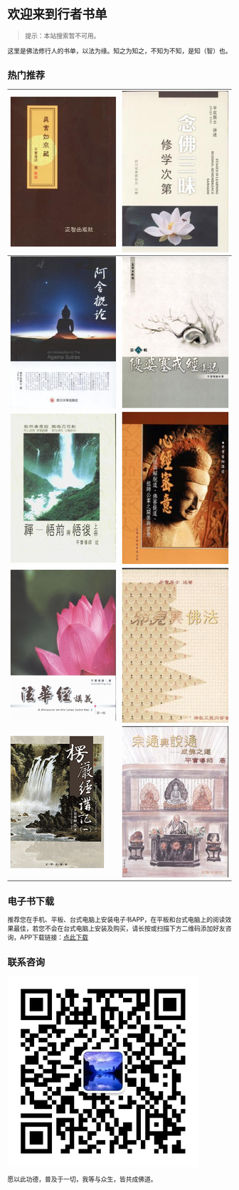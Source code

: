 # 欢迎来到行者书单

> 提示：本站搜索暂不可用。

这里是佛法修行人的书单，以法为缘。知之为知之，不知为不知，是知（智）也。

## 热门推荐

![真实如来藏](img/zhenshirulaizang.jpg)|![念佛三昧修学次第](img/nianfosanmeixiuxuecidi.jpg)
---|---
![阿含概论](img/ahangailun.jpg)|![优婆塞戒经讲记](img/youposaijiejingjiangji.jpg)
![禅-悟前与悟后](img/chanwuqianyuwuhou.jpg)|![心经密意](img/xinjingmiyi.jpg)
![法华经讲义](img/fahuajingjiangyi.jpg)|![邪见与佛法](img/xiejianyufofa.jpg)
![楞严经讲记](img/lengyanjingjiangji2.jpg)|![宗通与说通](img/zongtongyushuotong.jpg)

## 电子书下载

推荐您在手机、平板、台式电脑上安装电子书APP，在平板和台式电脑上的阅读效果最佳，若您不会在台式电脑上安装及购买，请长按或扫描下方二维码添加好友咨询，APP下载链接：[点此下载](file/enlighten_android_1911_63_x64_19_11.apk)

## 联系咨询

![联系我](img/wx_qrcode.jpg)

愿以此功德，普及于一切，我等与众生，皆共成佛道。
